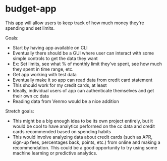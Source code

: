 # budget-app

This app will allow users to keep track of how much money they're spending and set limits.

Goals:
* Start by having app available on CLI
* Eventually there should be a GUI where user can interact with some simple controls to get the data they want
*   Ex: Set limits, see what % of monthly limit they've spent, see how much they spent in time range, etc.
* Get app working with test data
* Eventually make it so app can read data from credit card statement
*   This should work for my credit cards, at least
*   Ideally, individual users of app can authenticate themselves and get their own cc data
* Reading data from Venmo would be a nice addition

Stretch goals:
* This might be a big enough idea to be its own project entirely, but it would be cool to have analytics performed on the cc data and credit cards recommended based on spending habits
* This would involve analyzing data about credit cards (such as APR, sign-up fees, percentages back, points, etc.) from online and making a recommendation. This could be a good opportunity to try using some machine learning or predictive analytics.
